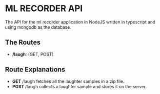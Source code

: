 # **ML RECORDER API**

The API for the ml recorder application in NodeJS written in typescript and using mongodb as the database.

## **The Routes**

- **/laugh**: (GET, POST)

## **Route Explanations**

- **GET** /laugh fetches all the laughter samples in a zip file.
- **POST** /laugh collects a laughter sample and stores it on the server.

